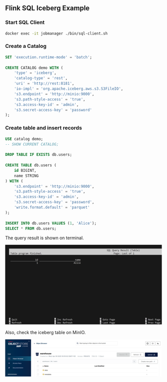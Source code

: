## Flink SQL Iceberg Example

### Start SQL Client

```bash
docker exec -it jobmanager ./bin/sql-client.sh
```

### Create a Catalog

```sql
SET 'execution.runtime-mode' = 'batch';

CREATE CATALOG demo WITH (
    'type' = 'iceberg',
    'catalog-type' = 'rest',
    'uri' = 'http://rest:8181',
    'io-impl' = 'org.apache.iceberg.aws.s3.S3FileIO',
    's3.endpoint' = 'http://minio:9000',
    's3.path-style-access' = 'true',
    's3.access-key-id' = 'admin',
    's3.secret-access-key' = 'password'
);
```

### Create table and insert records

```sql
USE catalog demo;
-- SHOW CURRENT CATALOG;

DROP TABLE IF EXISTS db.users;

CREATE TABLE db.users (
    id BIGINT,
    name STRING
) WITH (
    's3.endpoint' = 'http://minio:9000',
    's3.path-style-access' = 'true',
    's3.access-key-id' = 'admin',
    's3.secret-access-key' = 'password',
    'write.format.default' = 'parquet'
);

INSERT INTO db.users VALUES (1, 'Alice');
SELECT * FROM db.users;
```

The query result is shown on terminal.

![query-result](../images/flink-iceberg-1.png)

Also, check the iceberg table on MinIO.

![iceberg-table](../images/flink-iceberg-2.png)
